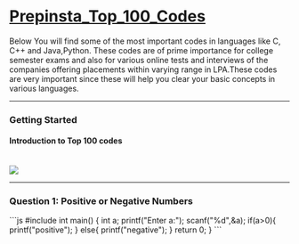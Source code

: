 <h1><a href="https://prepinsta.com/top-100-codes/">Prepinsta_Top_100_Codes</a></h1>
<p>Below You will find some of the most important codes in languages like C, C++ and Java,Python. These codes are of prime importance for college semester exams and also for various online tests and interviews of the companies offering placements within varying range in LPA.These codes are very important since these will help you clear your basic concepts in various languages.</p>
<hr/>
<h3>Getting Started</h3>
<h4>Introduction to Top 100 codes</h4>
<br/>
<a href="https://youtu.be/fZO3ZttE6hE"><img src="https://github.com/Yogaprasadmk/Prepinsta_Top_100_Codes/assets/120255515/58e436f3-db88-4522-958e-f4bc656e0d1f"></a>
<hr/>

<h3>Question 1: Positive or Negative Numbers</h3>
```js
#include <stdio.h>
int main()
{
    int a;
    printf("Enter a:");
    scanf("%d",&a);
    if(a>0){
        printf("positive");
    }
    else{
        printf("negative");
    }
    return 0;
}
```
